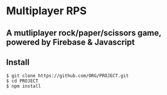# Multiplayer RPS

## A mutliplayer rock/paper/scissors game, powered by Firebase & Javascript

## Install

    $ git clone https://github.com/ORG/PROJECT.git
    $ cd PROJECT
    $ npm install
